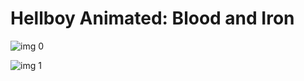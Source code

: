 # Hellboy Animated: Blood and Iron

![img 0](https://i.imgur.com/Mv2LYhM.jpg)

![img 1](https://i.imgur.com/RHeMydk.jpg)

